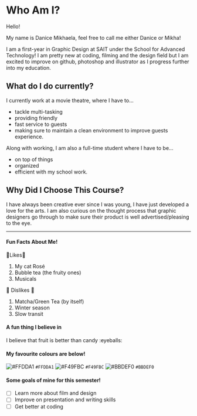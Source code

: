 <h1> Who Am I? </h1>
<p>Hello!</p>
<p>My name is Danice Mikhaela, feel free to call me either Danice or Mikha!</p>
<p>I am a first-year in Graphic Design at SAIT under the School for Advanced Technology! I am pretty new at coding, filming and the design field but I am excited to improve on github, photoshop and illustrator as I progress further into my education.</p>

<h2> What do I do currently? </h2>
<p>I currently work at a movie theatre, where I have to...</p>

- tackle multi-tasking
- providing friendly 
- fast service to guests
- making sure to maintain a clean environment to improve guests experience. 

<p>Along with working, I am also a full-time student where I have to be...</p>

- on top of things
- organized
- efficient with my school work.

<h2> Why Did I Choose This Course? </h2>
<p> I have always been creative ever since I was young, I have just developed a love for the arts. I am also curious on the thought process that graphic designers go through to make sure their product is well advertised/pleasing to the eye.</p>

--------------------
<h4> Fun Facts About Me! </h4>

💛Likes💛

1. My cat Rosé
2. Bubble tea (the fruity ones)
3. Musicals 

:black_heart: Dislikes :black_heart:

1. Matcha/Green Tea (by itself)
2. Winter season
3. Slow transit

<h4>A fun thing I believe in</h4>
I believe that fruit is better than candy :eyeballs:

<h4> My favourite colours are below! </h4>

![#FFDDA1](https://placehold.co/15x15/FFDDA1/FFDDA1.png) `#FFDDA1`
![#F49FBC](https://placehold.co/15x15/F49FBC/F49FBC.png) `#F49FBC`
![#BBDEF0](https://placehold.co/15x15/BBDEF0/BBDEF0.png) `#BBDEF0`

<h4> Some goals of mine for this semester! </h4>

- [ ] Learn more about film and design
- [ ] Improve on presentation and writing skills
- [ ] Get better at coding
